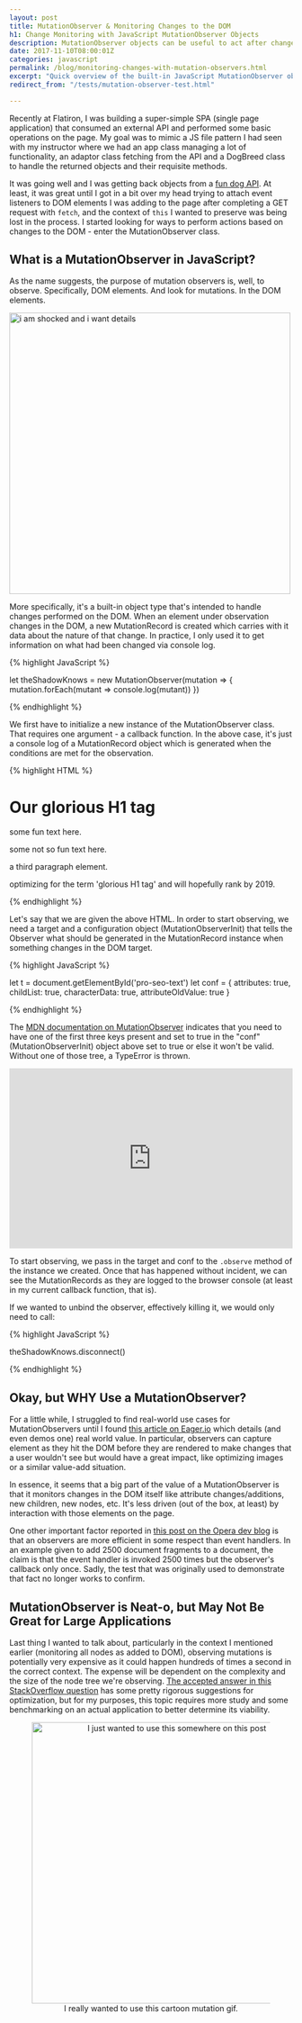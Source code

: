 ```yaml
---
layout: post
title: MutationObserver & Monitoring Changes to the DOM
h1: Change Monitoring with JavaScript MutationObserver Objects
description: MutationObserver objects can be useful to act after changes are made to the DOM.
date: 2017-11-10T08:00:01Z
categories: javascript
permalink: /blog/monitoring-changes-with-mutation-observers.html
excerpt: "Quick overview of the built-in JavaScript MutationObserver object type and how to use it."
redirect_from: "/tests/mutation-observer-test.html"

---
```


Recently at Flatiron, I was building a super-simple SPA (single page application) that consumed an external API and performed some basic operations on the page. My goal was to mimic a JS file pattern I had seen with my instructor where we had an app class managing a lot of functionality, an adaptor class fetching from the API and a DogBreed class to handle the returned objects and their requisite methods.

It was going well and I was getting back objects from a [fun dog API](https://dog.ceo/dog-api/). At least, it was great until I got in a bit over my head trying to attach event listeners to DOM elements I was adding to the page after completing a GET request with `fetch`, and the context of `this` I wanted to preserve was being lost in the process. I started looking for ways to perform actions based on changes to the DOM - enter the MutationObserver class.

## What is a MutationObserver in JavaScript?

As the name suggests, the purpose of mutation observers is, well, to observe. Specifically, DOM elements. And look for mutations. In the DOM elements.

<img src="https://i.pinimg.com/originals/87/6a/2c/876a2cf1cb3ad7547429f031ad493f17.jpg" alt="i am shocked and i want details" width="500">

More specifically, it's a built-in object type that's intended to handle changes performed on the DOM. When an element under observation changes in the DOM, a new MutationRecord is created which carries with it data about the nature of that change. In practice, I only used it to get information on what had been changed via console log.

{% highlight JavaScript %}

let theShadowKnows = new MutationObserver(mutation => {
  mutation.forEach(mutant => console.log(mutant))
})  

{% endhighlight %}

We first have to initialize a new instance of the MutationObserver class. That requires one argument - a callback function. In the above case, it's just a console log of a MutationRecord object which is generated when the conditions are met for the observation.

{% highlight HTML %}

<body markdown="0">
  <div class="no" id="test">
  <h1>Our glorious H1 tag</h1>
  <p id="fun-text">some fun text here.</p>
  <p>some not so fun text here.</p>
  <p>a third paragraph element.</p>
  <p id="pro-seo-text" class="super-valuable">optimizing for the term 'glorious H1 tag' and will hopefully rank by 2019.</p>
  </div>
</body>

{% endhighlight %}

Let's say that we are given the above HTML. In order to start observing, we need a target and a configuration object (MutationObserverInit) that tells the Observer what should be generated in the MutationRecord instance when something changes in the DOM target.

{% highlight JavaScript %}

let t = document.getElementById('pro-seo-text')
let conf = {
  attributes: true,
  childList: true,
  characterData: true,
  attributeOldValue: true
}   

{% endhighlight %}

The [MDN documentation on MutationObserver](https://developer.mozilla.org/en-US/docs/Web/API/MutationObserver#MutationObserverInit#MutationObserverInit) indicates that you need to have one of the first three keys present and set to true in the "conf" (MutationObserverInit) object above set to true or else it won't be valid. Without one of those tree, a TypeError is thrown.

<iframe src="https://www.youtube.com/embed/pC6QUerHk6o" frameborder="0" allowfullscreen="" class="center-block" width="100%" height="320"></iframe>

To start observing, we pass in the target and conf to the `.observe` method of the instance we created. Once that has happened without incident, we can see the MutationRecords as they are logged to the browser console (at least in my current callback function, that is).

If we wanted to unbind the observer, effectively killing it, we would only need to call:

{% highlight JavaScript %}

theShadowKnows.disconnect()

{% endhighlight %}

## Okay, but WHY Use a MutationObserver?

For a little while, I struggled to find real-world use cases for MutationObservers until I found [this article on Eager.io](https://eager.io/blog/three-real-world-use-cases-for-mutation-observer/) which details (and even demos one) real world value. In particular, observers can capture element as they hit the DOM before they are rendered to make changes that a user wouldn't see but would have a great impact, like optimizing images or a similar value-add situation.

In essence, it seems that a big part of the value of a MutationObserver is that it monitors changes in the DOM itself like attribute changes/additions, new children, new nodes, etc. It's less driven (out of the box, at least) by interaction with those elements on the page.

One other important factor reported in [this post on the Opera dev blog](https://dev.opera.com/articles/mutation-observers-tutorial/) is that an observers are more efficient in some respect than event handlers. In an example given to add 2500 document fragments to a document, the claim is that the event handler is invoked 2500 times but the observer's callback only once. Sadly, the test that was originally used to demonstrate that fact no longer works to confirm.

## MutationObserver is Neat-o, but May Not Be Great for Large Applications

Last thing I wanted to talk about, particularly in the context I mentioned earlier (monitoring all nodes as added to DOM), observing mutations is potentially very expensive as it could happen hundreds of times a second in the correct context. The expense will be dependent on the complexity and the size of the node tree we're observing. [The accepted answer in this StackOverflow question](https://stackoverflow.com/questions/31659567/performance-of-mutationobserver-to-detect-nodes-in-entire-dom/39332340) has some pretty rigorous suggestions for optimization, but for my purposes, this topic requires more study and some benchmarking on an actual application to better determine its viability.

<figure style="text-align: center;">
  <img src="https://vignette.wikia.nocookie.net/dpwikia/images/8/8f/S03M04_halfa_DNA_mutation.gif/revision/latest?cb=20130722031650" alt="I just wanted to use this somewhere on this post" width="500px">
  <figcaption>I really wanted to use this cartoon mutation gif.</figcaption>
</figure>
